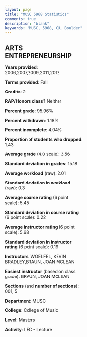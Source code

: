 ```yaml
---
layout: page
title: "MUSC 5968 Statistics"
comments: true
description: "blank"
keywords: "MUSC, 5968, CU, Boulder"
--- 
```

<head>
<script src="https://ajax.googleapis.com/ajax/libs/jquery/2.1.3/jquery.min.js"></script>
<script src="https://dl.dropboxusercontent.com/s/pc42nxpaw1ea4o9/highcharts.js?dl=0"></script>
<!-- <script src="../assets/js/highcharts.js"></script> -->
<style type="text/css">@font-face {
	font-family: "Bebas Neue";
	src: url(https://www.filehosting.org/file/details/544349/BebasNeue%20Regular.otf) format("opentype");
	}
	h1.Bebas { 
		font-family: "Bebas Neue", Verdana, Tahoma;
	}
</style>
</head>
<body>
	<div id="container" style="float: right; width: 45%; height: 88%; margin-left: 2.5%; margin-right: 2.5%;"></div>
	<script language="JavaScript">
		$(document).ready(function() {
		var chart = {type: 'column'};
		var title = {text: 'Grade Distribution'};
		var xAxis = {categories: ['A','B','C','D','F'],crosshair: true};
		var yAxis = {min: 0,title: {text: 'Percentage'}};
		var tooltip = {headerFormat: '<center><b><span style="font-size:20px">{point.key}</span></b></center>',
		               pointFormat: '<td style="padding:0"><b>{point.y:.1f}%</b></td>',
		               footerFormat: '</table>',shared: true,useHTML: true};
		var plotOptions = {column: {pointPadding: 0.0,borderWidth: 0}};  
		var credits = {enabled: false};var series= [{name: 'Percent',data: [77.27,15.15,4.55,0.0,3.03,]}];
		var json = {};
		json.chart = chart;
		json.title = title;
		json.tooltip = tooltip;
		json.xAxis = xAxis;
		json.yAxis = yAxis;  
		json.series = series;
		json.plotOptions = plotOptions;  
		json.credits = credits;
		$('#container').highcharts(json);
	});
	</script>
</body>
			   
## ARTS ENTREPRENEURSHIP

**Years provided**: 2006,2007,2009,2011,2012

**Terms provided**: Fall

**Credits**: 2

**RAP/Honors class?** Neither

**Percent grade**: 95.96%

**Percent withdrawn**: 1.18%

**Percent incomplete**: 4.04%

**Proportion of students who dropped**: 1.43

**Average grade** (4.0 scale): 3.56

**Standard deviation in grades**: 15.18

**Average workload** (raw): 2.01

**Standard deviation in workload** (raw): 0.3

**Average course rating** (6 point scale): 5.45

**Standard deviation in course rating** (6 point scale): 0.22

**Average instructor rating** (6 point scale): 5.68

**Standard deviation in instructor rating** (6 point scale): 0.19

**Instructors**: WOELFEL, KEVIN BRADLEY,BRAUN, JOAN MCLEAN

**Easiest instructor** (based on class grade): BRAUN, JOAN MCLEAN

**Sections** (and **number of sections**): 001, 5

**Department**: MUSC

**College**: College of Music

**Level**: Masters

**Activity**: LEC - Lecture